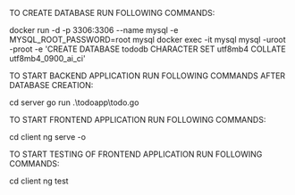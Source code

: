 TO CREATE DATABASE RUN FOLLOWING COMMANDS:

docker run -d -p 3306:3306 --name mysql -e MYSQL_ROOT_PASSWORD=root mysql
docker exec -it mysql mysql -uroot -proot -e 'CREATE DATABASE tododb CHARACTER SET utf8mb4 COLLATE utf8mb4_0900_ai_ci'

TO START BACKEND APPLICATION RUN FOLLOWING COMMANDS AFTER DATABASE CREATION:

cd server
go run .\todoapp\todo.go

TO START FRONTEND APPLICATION RUN FOLLOWING COMMANDS:

cd client
ng serve -o

TO START TESTING OF FRONTEND APPLICATION RUN FOLLOWING COMMANDS:

cd client
ng test